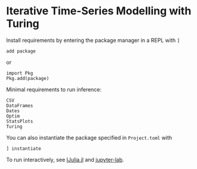 # Iterative Time-Series Modelling with Turing

Install requirements by entering the package manager in a REPL with `]`
```
add package
```
or
```
import Pkg
Pkg.add(package)
```

Minimal requirements to run inference:
```
CSV
DataFrames
Dates
Optim
StatsPlots
Turing
```

You can also instantiate the package specified in `Project.toml` with
```
] instantiate
```

To run interactively, see [IJulia.jl](https://github.com/JuliaLang/IJulia.jl) and [jupyter-lab](https://jupyterlab.readthedocs.io/en/latest/).
